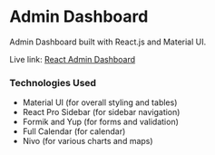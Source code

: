 # Admin Dashboard

Admin Dashboard built with React.js and Material UI.

Live link:
[React Admin Dashboard](https://harshal-behare.github.io/deploywebsite/)

### Technologies Used

-   Material UI (for overall styling and tables)
-   React Pro Sidebar (for sidebar navigation)
-   Formik and Yup (for forms and validation)
-   Full Calendar (for calendar)
-   Nivo (for various charts and maps)
